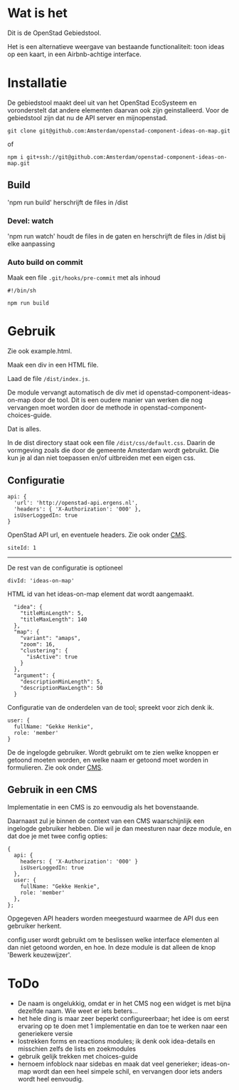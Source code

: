 # Wat is het

Dit is de OpenStad Gebiedstool.

Het is een alternatieve weergave van bestaande functionaliteit: toon ideas op een kaart, in een Airbnb-achtige interface.

# Installatie

De gebiedstool maakt deel uit van het OpenStad EcoSysteem en voronderstelt dat andere elementen daarvan ook zijn geinstalleerd. Voor de gebiedstool zijn dat nu de API server en mijnopenstad.

```git clone git@github.com:Amsterdam/openstad-component-ideas-on-map.git```

of

```npm i git+ssh://git@github.com:Amsterdam/openstad-component-ideas-on-map.git```

## Build

'npm run build' herschrijft de files in /dist

### Devel: watch

'npm run watch' houdt de files in de gaten en herschrijft de files in /dist bij elke aanpassing

### Auto build on commit

Maak een file `.git/hooks/pre-commit` met als inhoud

```
#!/bin/sh

npm run build
```

# Gebruik

Zie ook example.html.

Maak een div in een HTML file.

Laad de file `/dist/index.js`.

De module vervangt automatisch de div met id openstad-component-ideas-on-map door de tool. Dit is een oudere manier van werken die nog vervangen moet worden door de methode in openstad-component-choices-guide.

Dat is alles.

In de dist directory staat ook een file `/dist/css/default.css`. Daarin de vormgeving zoals die door de gemeente Amsterdam wordt gebruikt. Die kun je al dan niet toepassen en/of uitbreiden met een eigen css.

## Configuratie

```
api: {
  'url': 'http://openstad-api.ergens.nl',
  'headers': { 'X-Authorization': '000' },
  isUserLoggedIn: true
}
```

OpenStad API url, en eventuele headers. Zie ook onder [CMS](#gebruik-in-cms).

```
siteId: 1
```

---

De rest van de configuratie is optioneel
```
divId: 'ideas-on-map'
```

HTML id van het ideas-on-map element dat wordt aangemaakt.

```
  "idea": {
    "titleMinLength": 5,
    "titleMaxLength": 140
  },
  "map": {
    "variant": "amaps",
    "zoom": 16,
    "clustering": {
      "isActive": true
    }
  },
  "argument": {
    "descriptionMinLength": 5,
    "descriptionMaxLength": 50
  }
```

Configuratie van de onderdelen van de tool; spreekt voor zich denk ik.

```
user: {
  fullName: "Gekke Henkie",
  role: 'member'
}
```

De de ingelogde gebruiker. Wordt gebruikt om te zien welke knoppen er getoond moeten worden, en welke naam er getoond moet worden in formulieren. Zie ook onder [CMS](#gebruik-in-cms).

## Gebruik in een CMS

Implementatie in een CMS is zo eenvoudig als het bovenstaande.

Daarnaast zul je binnen de context van een CMS waarschijnlijk een ingelogde gebruiker hebben. Die wil je dan meesturen naar deze module, en dat doe je met twee config opties:

```
{
  api: {
    headers: { 'X-Authorization': '000' }
    isUserLoggedIn: true
  },
  user: {
    fullName: "Gekke Henkie",
    role: 'member'
  },
};
```

Opgegeven API headers worden meegestuurd waarmee de API dus een gebruiker herkent.

config.user wordt gebruikt om te beslissen welke interface elementen al dan niet getoond worden, en hoe. In deze module is dat alleen de knop 'Bewerk keuzewijzer'.

# ToDo
- De naam is ongelukkig, omdat er in het CMS nog een widget is met bijna dezelfde naam. Wie weet er iets beters...
- het hele ding is maar zeer beperkt configureerbaar; het idee is om eerst ervaring op te doen met 1 implementatie en dan toe te werken naar een generiekere versie
- lostrekken forms en reactions modules; ik denk ook idea-details en misschien zelfs de lists en zoekmodules
- gebruik gelijk trekken met choices-guide
- hernoem infoblock naar sidebas en maak dat veel generieker; ideas-on-map wordt dan een heel simpele schil, en vervangen door iets anders wordt heel eenvoudig.